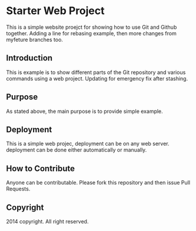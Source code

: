 # Starter Web Project

This is a simple website proejct for showing how to use Git and Github together. Adding a line for rebasing example, then more changes from myfeture branches too.

## Introduction

This is example is to show different parts of the Git repository and various commands using a web project. Updating for emergency fix after stashing.

## Purpose

As stated above, the main purpose is to provide simple example.

## Deployment

This is a simple web projec, deployment can be on any web server. deployment can be done either automatically or manually.

## How to Contribute

Anyone can be contributable.
Please fork this repository and then issue Pull Requests.

## Copyright

2014 copyright. All right reserved.
